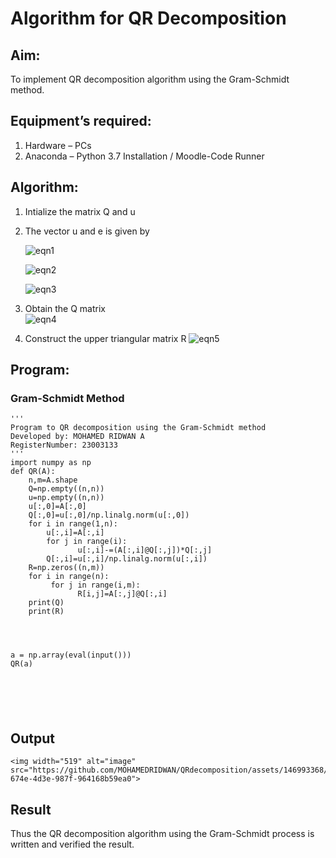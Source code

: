 # Algorithm for QR Decomposition
## Aim:
To implement QR decomposition algorithm using the Gram-Schmidt method.
## Equipment’s required:
1.	Hardware – PCs
2.	Anaconda – Python 3.7 Installation / Moodle-Code Runner
## Algorithm:
1.	Intialize the matrix Q and u
2.	The vector u and e is given by

    ![eqn1](./ex4.jpg)

    ![eqn2](./ex6.jpg)

    ![eqn3](./ex3.jpg)

3.	Obtain the Q matrix   
    ![eqn4](./ex1.jpg)
4.	Construct the upper triangular matrix R
    ![eqn5](./ex2.jpg)



## Program:
### Gram-Schmidt Method
```
''' 
Program to QR decomposition using the Gram-Schmidt method
Developed by: MOHAMED RIDWAN A
RegisterNumber: 23003133
'''
import numpy as np
def QR(A):
    n,m=A.shape
    Q=np.empty((n,n))
    u=np.empty((n,n))
    u[:,0]=A[:,0]
    Q[:,0]=u[:,0]/np.linalg.norm(u[:,0])
    for i in range(1,n):
        u[:,i]=A[:,i]
        for j in range(i):
               u[:,i]-=(A[:,i]@Q[:,j])*Q[:,j]
        Q[:,i]=u[:,i]/np.linalg.norm(u[:,i]) 
    R=np.zeros((n,m))
    for i in range(n):
         for j in range(i,m):
               R[i,j]=A[:,j]@Q[:,i]
    print(Q)
    print(R)
    
    
    
    
a = np.array(eval(input()))
QR(a)






```

## Output
```
<img width="519" alt="image" src="https://github.com/MOHAMEDRIDWAN/QRdecomposition/assets/146993368/507dc023-674e-4d3e-987f-964168b59ea0">

```

## Result
Thus the QR decomposition algorithm using the Gram-Schmidt process is written and verified the result.
